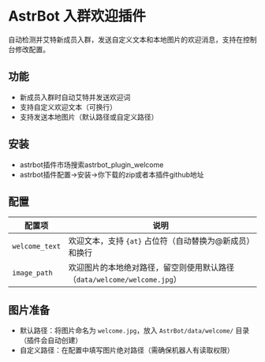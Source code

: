 # AstrBot 入群欢迎插件

自动检测并艾特新成员入群，发送自定义文本和本地图片的欢迎消息，支持在控制台修改配置。


## 功能

- 新成员入群时自动艾特并发送欢迎词
- 支持自定义欢迎文本（可换行）
- 支持发送本地图片（默认路径或自定义路径）


## 安装

- astrbot插件市场搜索astrbot_plugin_welcome
- astrbot插件配置→安装→你下载的zip或者本插件github地址


## 配置

| 配置项         | 说明                                                                 |
|----------------|----------------------------------------------------------------------|
| `welcome_text` | 欢迎文本，支持 `{at}` 占位符（自动替换为@新成员）和换行               |
| `image_path`   | 欢迎图片的本地绝对路径，留空则使用默认路径（`data/welcome/welcome.jpg`） |


## 图片准备

- 默认路径：将图片命名为 `welcome.jpg`，放入 `AstrBot/data/welcome/` 目录（插件会自动创建）
- 自定义路径：在配置中填写图片绝对路径（需确保机器人有读取权限）
